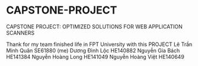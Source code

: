 # CAPSTONE-PROJECT
CAPSTONE PROJECT: OPTIMIZED SOLUTIONS FOR WEB APPLICATION SCANNERS

Thank for my team finished life in FPT University with this PROJECT
Lê Trần Minh Quân SE61880 (me)
Dương Đình Lộc HE140882
Nguyễn Gia Bách HE141384
Nguyễn Hoàng Long HE141049
Nguyễn Hoàng Việt HE140649



